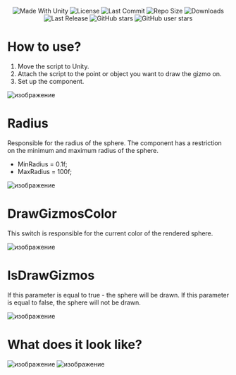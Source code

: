 <p align="center">
  <a>
    <img alt="Made With Unity" src="https://img.shields.io/badge/made%20with-Unity-57b9d3.svg?logo=Unity">
  </a>
  <a>
    <img alt="License" src="https://img.shields.io/github/license/RimuruDev/DrawGizmosSelectedSphere?logo=github">
  </a>
  <a>
    <img alt="Last Commit" src="https://img.shields.io/github/last-commit/RimuruDev/DrawGizmosSelectedSphere?logo=Mapbox&color=orange">
  </a>
  <a>
    <img alt="Repo Size" src="https://img.shields.io/github/repo-size/RimuruDev/DrawGizmosSelectedSphere?logo=VirtualBox">
  </a>
  <a>
    <img alt="Downloads" src="https://img.shields.io/github/downloads/RimuruDev/DrawGizmosSelectedSphere/total?color=brightgreen">
  </a>
  <a>
    <img alt="Last Release" src="https://img.shields.io/github/v/release/RimuruDev/DrawGizmosSelectedSphere?include_prereleases&logo=Dropbox&color=yellow">
  </a>
  <a>
    <img alt="GitHub stars" src="https://img.shields.io/github/stars/RimuruDev/DrawGizmosSelectedSphere?branch=main&label=Stars&logo=GitHub&logoColor=ffffff&labelColor=282828&color=informational&style=flat">
  </a>
  <a>
    <img alt="GitHub user stars" src="https://img.shields.io/github/stars/RimuruDev?affiliations=OWNER&branch=main&label=User%20Stars&logo=GitHub&logoColor=ffffff&labelColor=282828&color=informational&style=flat">
  </a>
</p>

# How to use?
1. Move the script to Unity.
2. Attach the script to the point or object you want to draw the gizmo on.
3. Set up the component.

![изображение](https://user-images.githubusercontent.com/85500556/206855675-fb759276-6c83-45d0-85b7-ee56e12a4c77.png)

# Radius
Responsible for the radius of the sphere. 
The component has a restriction on the minimum and maximum radius of the sphere.
- MinRadius = 0.1f;
- MaxRadius = 100f;

![изображение](https://user-images.githubusercontent.com/85500556/206855375-b6083257-6dcd-408d-ad29-32e9361e9c9b.png)

# DrawGizmosColor
This switch is responsible for the current color of the rendered sphere.

![изображение](https://user-images.githubusercontent.com/85500556/206855412-5010602e-769e-4ebb-b01d-f4cf732588c8.png)

# IsDrawGizmos
If this parameter is equal to true - the sphere will be drawn. If this parameter is equal to false, the sphere will not be drawn.

![изображение](https://user-images.githubusercontent.com/85500556/206855700-4269adfc-65cd-4a66-bbe3-6a5284928d3d.png)

# What does it look like?

![изображение](https://user-images.githubusercontent.com/85500556/206855550-b768d3db-f566-41d3-8a4f-5f3a5d37e478.png)
![изображение](https://user-images.githubusercontent.com/85500556/206855561-9006a661-e4e4-4bcb-8801-33fe83a2d53b.png)
